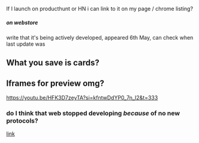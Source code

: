 If I launch on producthunt or HN i can link to it on my page / chrome listing?
##### on webstore
write that it's being actively developed, appeared 6th May, can check when last update was 


## What you save is cards?

## Iframes for preview omg?
https://youtu.be/HFK3D7zeyTA?si=kfntwDdYP0_7n_I2&t=333

### do I think that web stopped developing *because* of no new protocols?
[link](https://dev.farosapp.com/notes/c2fa13bc-66a3-4b4e-9ab5-c770acc664d3)


